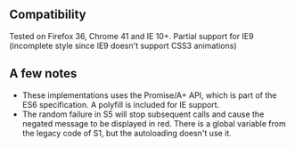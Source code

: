 ## Compatibility

Tested on Firefox 36, Chrome 41 and IE 10+. Partial support for IE9 (incomplete style since IE9 doesn't support CSS3 animations)

## A few notes

* These implementations uses the Promise/A+ API, which is part of the ES6 specification. A polyfill is included for IE support. 
* The random failure in S5 will stop subsequent calls and cause the negated message to be displayed in red. There is a global variable from the legacy code of S1, but the autoloading doesn't use it.